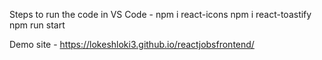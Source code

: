 Steps to run the code in VS Code - 
  npm i react-icons 
  npm i react-toastify
  npm run start

Demo site - https://lokeshloki3.github.io/reactjobsfrontend/
